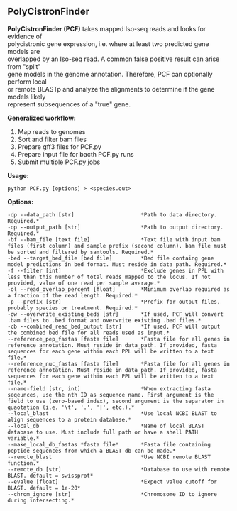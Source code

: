## PolyCistronFinder  

**PolyCistronFinder (PCF)** takes mapped Iso-seq reads and looks for evidence of  
polycistronic gene expression, i.e. where at least two predicted gene models are  
overlapped by an Iso-seq read. A common false positive result can arise from "split"  
gene models in the genome annotation. Therefore, PCF can optionally perform local  
or remote BLASTp and analyze the alignments to determine if the gene models likely  
represent subsequences of a "true" gene.  

**Generalized workflow:**  
1. Map reads to genomes  
2. Sort and filter bam files  
3. Prepare gff3 files for PCF.py  
4. Prepare input file for bacth PCF.py runs  
5. Submit multiple PCF.py jobs  


**Usage:**  

```
python PCF.py [options] > <species.out>  
```

**Options:**

```  
-dp --data_path [str]                     *Path to data directory. Required.*  
-op --output_path [str]                   *Path to output directory. Required.*  
-bf --bam_file [text file]                *Text file with input bam files (first column) and sample prefix (second column). bam file must be sorted and filtered by samtools. Required.*  
-bed --target_bed_file [bed file]         *Bed file containg gene model predictions in bed format. Must reside in data path. Required.*  
-f --filter [int]                         *Exclude genes in PPL with less than this number of total reads mapped to the locus. If not provided, value of one read per sample average.*  
-ol --read_overlap_percent [float]        *Minimum overlap required as a fraction of the read length. Required.*  
-p --prefix [str]                         *Prefix for output files, probably species or treatment. Required.*  
-ow --overwrite_existing_beds [str]       *If used, PCF will convert .bam files to .bed format and overwrite existing .bed files.*  
-cb --combined_read_bed_output [str]      *If used, PCF will output the combined bed file for all reads used as input.*  
--reference_pep_fastas [fasta file]       *Fasta file for all genes in reference annotation. Must reside in data path. If provided, fasta sequences for each gene within each PPL will be written to a text file.*  
--reference_nuc_fastas [fasta file]       *Fasta file for all genes in reference annotation. Must reside in data path. If provided, fasta sequences for each gene within each PPL will be written to a text file.*  
--name-field [str, int]                   *When extracting fasta seqeunces, use the nth ID as sequence name. First argument is the field to use (zero-based index), second argument is the separator in quaotation (i.e. '\t', '.', '|', etc.).*  
--local_blast                             *Use local NCBI BLAST to align sequences to a protein database.*  
--local_db                                *Name of local BLAST database to use. Must include full path or have a shell PATH variable.*  
--make_local_db_fastas *fasta file*       *Fasta file containing peptide sequences from which a BLAST db can be made.*  
--remote_blast                            *Use NCBI remote BLAST function.*  
--remote_db [str]                         *Database to use with remote BLAST. default = swissprot*  
--evalue [float]                          *Expect value cutoff for BLAST. default = 1e-20*  
--chrom_ignore [str]                      *Chromosome ID to ignore during intersecting.*  
```
